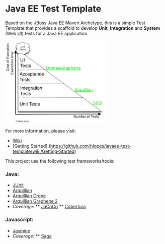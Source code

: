 # Java EE Test Template

Based on the JBoss Java EE Maven Archetype, this is a simple Test Template that provides a scaffold to develop **Unit**, **Integration** and **System** (Web UI) tests for a Java EE application.

![Testing triangle](TestingTrianglePished.png)

For more information, please visit:

* [Wiki](https://github.com/hlopes/javaee-test-template/wiki)
* [Getting Started] (https://github.com/hlopes/javaee-test-template/wiki/Getting-Started)

This project use the following test frameworks/tools:

### Java: 
* [JUnit](http://junit.org/)
* [Arquillian](http://arquillian.org/)
* [Arquillian Drone](https://docs.jboss.org/author/display/ARQ/Drone)
* [Arquillian Graphene 2](https://docs.jboss.org/author/display/ARQGRA2/Home)
* *Coverage*: 
** [JaCoCo](http://www.eclemma.org/jacoco/)
** [Cobertura](http://cobertura.sourceforge.net/)

### Javascript: 
* [Jasmine](http://pivotal.github.io/jasmine/)
* *Coverage*: 
** [Saga](http://timurstrekalov.github.io/saga/)
